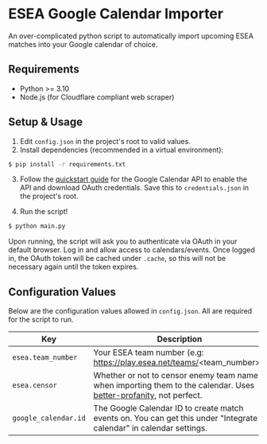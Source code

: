 # ESEA Google Calendar Importer

An over-complicated python script to automatically import upcoming ESEA matches into your Google calendar of choice.

## Requirements

- Python >= 3.10
- Node.js (for Cloudflare compliant web scraper)

## Setup & Usage

1. Edit `config.json` in the project's root to valid values.
2. Install dependencies (recommended in a virtual environment):

```sh
$ pip install -r requirements.txt
```

3. Follow the [quickstart guide](https://developers.google.com/calendar/api/quickstart/python#enable_the_api) for the Google Calendar API to enable the API and download OAuth credentials. Save this to `credentials.json` in the project's root.

4. Run the script!

```sh
$ python main.py
```

Upon running, the script will ask you to authenticate via OAuth in your default browser. Log in and allow access to calendars/events. Once logged in, the OAuth token will be cached under `.cache`, so this will not be necessary again until the token expires.

## Configuration Values

Below are the configuration values allowed in `config.json`. All are required for the script to run.

| Key                  | Description                                                                                                                                                      | Type   |
| -------------------- | ---------------------------------------------------------------------------------------------------------------------------------------------------------------- | ------ |
| `esea.team_number`   | Your ESEA team number (e.g: https://play.esea.net/teams/<team_number>).                                                                                          | `int`  |
| `esea.censor`        | Whether or not to censor enemy team names when importing them to the calendar. Uses [better-profanity](https://pypi.org/project/better-profanity/), not perfect. | `bool` |
| `google_calendar.id` | The Google Calendar ID to create match events on. You can get this under "Integrate calendar" in calendar settings.                                              | `str`  |
